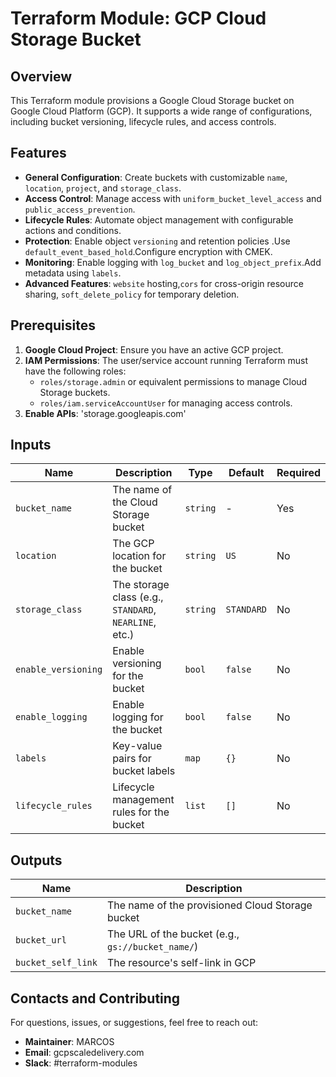 # Terraform Module: GCP Cloud Storage Bucket
 
## Overview
 
This Terraform module provisions a Google Cloud Storage bucket on Google Cloud Platform (GCP). It supports a wide range of configurations, including bucket versioning, lifecycle rules, and access controls.
 
## Features
 
 - **General Configuration**: Create buckets with customizable `name`, `location`, `project`, and `storage_class`.
 - **Access Control**: Manage access with `uniform_bucket_level_access` and `public_access_prevention`.
 - **Lifecycle Rules**: Automate object management with configurable actions and conditions.
 - **Protection**: Enable object `versioning` and retention policies .Use `default_event_based_hold`.Configure encryption with CMEK.
 - **Monitoring**: Enable logging with `log_bucket` and `log_object_prefix`.Add metadata using `labels`.
 - **Advanced Features**: `website` hosting,`cors` for cross-origin resource sharing, `soft_delete_policy` for temporary deletion.
 

## Prerequisites
 
1. **Google Cloud Project**: Ensure you have an active GCP project.
2. **IAM Permissions**: The user/service account running Terraform must have the following roles:
   - `roles/storage.admin` or equivalent permissions to manage Cloud Storage buckets.
   - `roles/iam.serviceAccountUser` for managing access controls.
3. **Enable APIs**: 'storage.googleapis.com'



 
## Inputs
 
| Name               | Description                                                  | Type     | Default | Required |
|--------------------|--------------------------------------------------------------|----------|---------|----------|
| `bucket_name`      | The name of the Cloud Storage bucket                         | `string` | -       | Yes      |
| `location`         | The GCP location for the bucket                              | `string` | `US`    | No       |
| `storage_class`    | The storage class (e.g., `STANDARD`, `NEARLINE`, etc.)       | `string` | `STANDARD` | No    |
| `enable_versioning`| Enable versioning for the bucket                             | `bool`   | `false` | No       |
| `enable_logging`   | Enable logging for the bucket                                | `bool`   | `false` | No       |
| `labels`           | Key-value pairs for bucket labels                           | `map`    | `{}`    | No       |
| `lifecycle_rules`  | Lifecycle management rules for the bucket                   | `list`   | `[]`    | No       |
 
## Outputs
 
| Name               | Description                                                  |
|--------------------|--------------------------------------------------------------|
| `bucket_name`      | The name of the provisioned Cloud Storage bucket             |
| `bucket_url`       | The URL of the bucket (e.g., `gs://bucket_name/`)            |
| `bucket_self_link` | The resource's self-link in GCP                              |
 

 


## Contacts and  Contributing
 
For questions, issues, or suggestions, feel free to reach out:
 
- **Maintainer**: MARCOS  
- **Email**: gcpscaledelivery.com  
- **Slack**: #terraform-modules  
 
